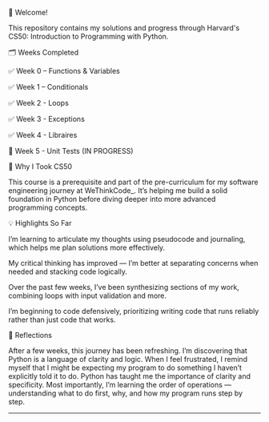 👋 Welcome!

This repository contains my solutions and progress through Harvard's CS50: Introduction to Programming with Python.

🗂️ Weeks Completed

✅ Week 0 – Functions & Variables

✅ Week 1 – Conditionals 

✅ Week 2 - Loops 

✅ Week 3 - Exceptions  

✅ Week 4 - Libraires 

🚧 Week 5 - Unit Tests (IN PROGRESS)


🚀 Why I Took CS50

This course is a prerequisite and part of the pre-curriculum for my software engineering journey at WeThinkCode_.
It’s helping me build a solid foundation in Python before diving deeper into more advanced programming concepts.

💡 Highlights So Far

I’m learning to articulate my thoughts using pseudocode and journaling, which helps me plan solutions more effectively.

My critical thinking has improved — I’m better at separating concerns when needed and stacking code logically.

Over the past few weeks, I’ve been synthesizing sections of my work, combining loops with input validation and more.

I’m beginning to code defensively, prioritizing writing code that runs reliably rather than just code that works.

🤔 Reflections

After a few weeks, this journey has been refreshing. I’m discovering that Python is a language of clarity and logic. When I feel frustrated, I remind myself that I might be expecting my program to do something I haven’t explicitly told it to do. Python has taught me the importance of clarity and specificity. Most importantly, I’m learning the order of operations — understanding what to do first, why, and how my program runs step by step.

---
